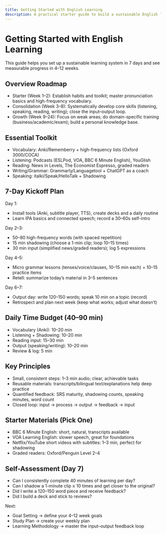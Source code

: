 ```yaml
---
title: Getting Started with English Learning
description: A practical starter guide to build a sustainable English learning system and see measurable progress in 4–12 weeks.
---
```


# Getting Started with English Learning

This guide helps you set up a sustainable learning system in 7 days and see measurable progress in 4–12 weeks.

## Overview Roadmap

- Starter (Week 1–2): Establish habits and toolkit; master pronunciation basics and high-frequency vocabulary.
- Consolidation (Week 3–8): Systematically develop core skills (listening, speaking, reading, writing); close the input–output loop.
- Growth (Week 9–24): Focus on weak areas; do domain-specific training (business/academic/exam); build a personal knowledge base.

## Essential Toolkit

- Vocabulary: Anki/Rememberry + high-frequency lists (Oxford 3000/COCA)
- Listening: Podcasts (ESLPod, VOA, BBC 6 Minute English), YouGlish
- Reading: News in Levels, The Economist Espresso, graded readers
- Writing/Grammar: Grammarly/Languagetool + ChatGPT as a coach
- Speaking: italki/Speak/HelloTalk + Shadowing

## 7-Day Kickoff Plan

Day 1:
- Install tools (Anki, subtitle player, TTS), create decks and a daily routine
- Learn IPA basics and connected speech; record a 30–60s self-intro

Day 2–3:
- 50–80 high-frequency words (with spaced repetition)
- 15 min shadowing (choose a 1-min clip; loop 10–15 times)
- 30 min input (simplified news/graded readers); log 5 expressions

Day 4–5:
- Micro grammar lessons (tenses/voice/clauses, 10–15 min each) + 10–15 practice items
- Retell: summarize today’s material in 3–5 sentences

Day 6–7:
- Output day: write 120–150 words; speak 10 min on a topic (record)
- Retrospect and plan next week (keep what works; adjust what doesn’t)

## Daily Time Budget (40–90 min)

- Vocabulary (Anki): 10–20 min
- Listening + Shadowing: 10–20 min
- Reading input: 15–30 min
- Output (speaking/writing): 10–20 min
- Review & log: 5 min

## Key Principles

- Small, consistent steps: 1–3 min audio; clear, achievable tasks
- Reusable materials: transcripts/bilingual text/explanations help deep practice
- Quantified feedback: SRS maturity, shadowing counts, speaking minutes, word count
- Closed loop: input → process → output → feedback → input

## Starter Materials (Pick One)

- BBC 6 Minute English: short, natural, transcripts available
- VOA Learning English: slower speech, great for foundations
- Netflix/YouTube short videos with subtitles: 1–3 min, perfect for shadowing
- Graded readers: Oxford/Penguin Level 2–4

## Self-Assessment (Day 7)

- Can I consistently complete 40 minutes of learning per day?
- Can I shadow a 1-minute clip ≥ 10 times and get closer to the original?
- Did I write a 120–150 word piece and receive feedback?
- Did I build a deck and stick to reviews?

Next:

- Goal Setting → define your 4–12 week goals
- Study Plan → create your weekly plan
- Learning Methodology → master the input–output feedback loop


